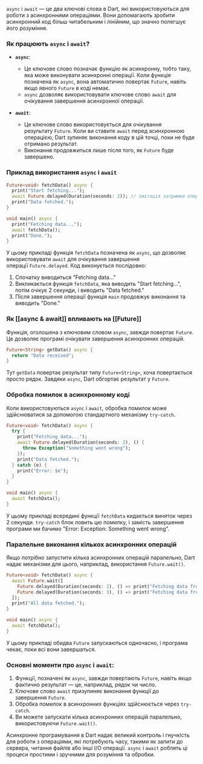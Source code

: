`async` і `await` — це два ключові слова в Dart, які використовуються для роботи з асинхронними операціями. Вони допомагають зробити асинхронний код більш читабельним і лінійним, що значно полегшує його розуміння.

### Як працюють `async` і `await`?

- **`async`**:
    
    - Це ключове слово позначає функцію як асинхронну, тобто таку, яка може виконувати асинхронні операції. Коли функція позначена як `async`, вона автоматично повертає `Future`, навіть якщо явного `Future` в коді немає.
    - `async` дозволяє використовувати ключове слово `await` для очікування завершення асинхронної операції.
- **`await`**:
    
    - Це ключове слово використовується для очікування результату `Future`. Коли ви ставите `await` перед асинхронною операцією, Dart зупиняє виконання коду в цій точці, поки не буде отримано результат.
    - Виконання продовжиться лише після того, як `Future` буде завершено.

### Приклад використання `async` і `await`
```dart
Future<void> fetchData() async {
  print("Start fetching...");
  await Future.delayed(Duration(seconds: 2)); // імітація затримки операції
  print("Data fetched.");
}

void main() async {
  print("Fetching data...");
  await fetchData();
  print("Done.");
}
```

У цьому прикладі функція `fetchData` позначена як `async`, що дозволяє використовувати `await` для очікування завершення операції `Future.delayed`. Код виконується послідовно:

1. Спочатку виводиться "Fetching data..."
2. Викликається функція `fetchData`, яка виводить "Start fetching...", потім очікує 2 секунди, і виводить "Data fetched."
3. Після завершення операції функція `main` продовжує виконання та виводить "Done."

### Як [[async & await]] впливають на [[Future]]

Функція, оголошена з ключовим словом `async`, завжди повертає `Future`. Це дозволяє програмі очікувати завершення асинхронних операцій.

```dart
Future<String> getData() async {
  return "Data received";
}
```

Тут `getData` повертає результат типу `Future<String>`, хоча повертається просто рядок. Завдяки `async`, Dart обгортає результат у `Future`.

### Обробка помилок в асинхронному коді

Коли використовуються `async` і `await`, обробка помилок може здійснюватися за допомогою стандартного механізму `try-catch`.

```dart
Future<void> fetchData() async {
  try {
    print("Fetching data...");
    await Future.delayed(Duration(seconds: 2), () {
      throw Exception("Something went wrong");
    });
    print("Data fetched.");
  } catch (e) {
    print("Error: $e");
  }
}

void main() async {
  await fetchData();
}
```

У цьому прикладі всередині функції `fetchData` кидається виняток через 2 секунди. `try-catch` блок ловить цю помилку, і замість завершення програми ми бачимо "Error: Exception: Something went wrong".

### Паралельне виконання кількох асинхронних операцій

Якщо потрібно запустити кілька асинхронних операцій паралельно, Dart надає механізми для цього, наприклад, використання `Future.wait()`.

```dart
Future<void> fetchData() async {
  await Future.wait([
    Future.delayed(Duration(seconds: 2), () => print("Fetching data from API 1")),
    Future.delayed(Duration(seconds: 3), () => print("Fetching data from API 2")),
  ]);
  print("All data fetched.");
}

void main() async {
  await fetchData();
}
```

У цьому прикладі обидва `Future` запускаються одночасно, і програма чекає, поки всі вони завершаться.

### Основні моменти про `async` і `await`:

1. Функції, позначені як `async`, завжди повертають `Future`, навіть якщо фактично результат — це, наприклад, рядок чи число.
2. Ключове слово `await` призупиняє виконання функції до завершення `Future`.
3. Обробка помилок в асинхронних функціях здійснюється через `try-catch`.
4. Ви можете запускати кілька асинхронних операцій паралельно, використовуючи `Future.wait()`.

Асинхронне програмування в Dart надає великий контроль і гнучкість для роботи з операціями, які потребують часу, такими як запити до сервера, читання файлів або інші I/O операції. `async` і `await` роблять ці процеси простими і зручними для розуміння та обробки.